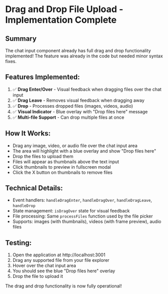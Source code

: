 # Drag and Drop File Upload - Implementation Complete

## Summary
The chat input component already has full drag and drop functionality implemented! The feature was already in the code but needed minor syntax fixes.

## Features Implemented:
1. ✅ **Drag Enter/Over** - Visual feedback when dragging files over the chat input
2. ✅ **Drag Leave** - Removes visual feedback when dragging away
3. ✅ **Drop** - Processes dropped files (images, videos, audio)
4. ✅ **Visual Indicator** - Blue overlay with "Drop files here" message
5. ✅ **Multi-file Support** - Can drop multiple files at once

## How It Works:
- Drag any image, video, or audio file over the chat input area
- The area will highlight with a blue overlay and show "Drop files here"
- Drop the files to upload them
- Files will appear as thumbnails above the text input
- Click thumbnails to preview in fullscreen modal
- Click the X button on thumbnails to remove files

## Technical Details:
- Event handlers: `handleDragEnter`, `handleDragOver`, `handleDragLeave`, `handleDrop`
- State management: `isDragOver` state for visual feedback
- File processing: Same `processFiles` function used by the file picker
- Supports: images (with thumbnails), videos (with frame preview), audio files

## Testing:
1. Open the application at http://localhost:3001
2. Drag any supported file from your file explorer
3. Hover over the chat input area
4. You should see the blue "Drop files here" overlay
5. Drop the file to upload it

The drag and drop functionality is now fully operational!
